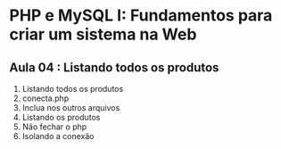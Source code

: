 # PHP e MySQL I: Fundamentos para criar um sistema na Web

## Aula 04 : Listando todos os produtos

1. Listando todos os produtos
2. conecta.php
3. Inclua nos outros arquivos
4. Listando os produtos
5. Não fechar o php
6. Isolando a conexão